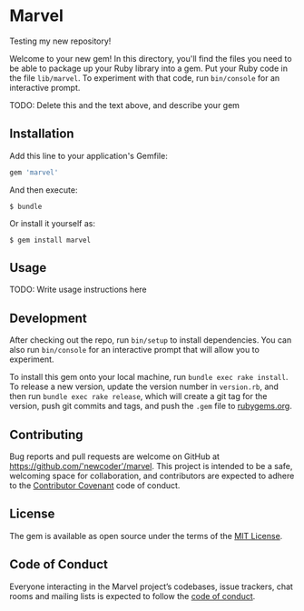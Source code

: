 # Marvel

Testing my new repository!

Welcome to your new gem! In this directory, you'll find the files you need to be able to package up your Ruby library into a gem. Put your Ruby code in the file `lib/marvel`. To experiment with that code, run `bin/console` for an interactive prompt.

TODO: Delete this and the text above, and describe your gem

## Installation

Add this line to your application's Gemfile:

```ruby
gem 'marvel'
```

And then execute:

    $ bundle

Or install it yourself as:

    $ gem install marvel

## Usage

TODO: Write usage instructions here

## Development

After checking out the repo, run `bin/setup` to install dependencies. You can also run `bin/console` for an interactive prompt that will allow you to experiment.

To install this gem onto your local machine, run `bundle exec rake install`. To release a new version, update the version number in `version.rb`, and then run `bundle exec rake release`, which will create a git tag for the version, push git commits and tags, and push the `.gem` file to [rubygems.org](https://rubygems.org).

## Contributing

Bug reports and pull requests are welcome on GitHub at https://github.com/'newcoder'/marvel. This project is intended to be a safe, welcoming space for collaboration, and contributors are expected to adhere to the [Contributor Covenant](http://contributor-covenant.org) code of conduct.

## License

The gem is available as open source under the terms of the [MIT License](https://opensource.org/licenses/MIT).

## Code of Conduct

Everyone interacting in the Marvel project’s codebases, issue trackers, chat rooms and mailing lists is expected to follow the [code of conduct](https://github.com/'newcoder'/marvel/blob/master/CODE_OF_CONDUCT.md).
